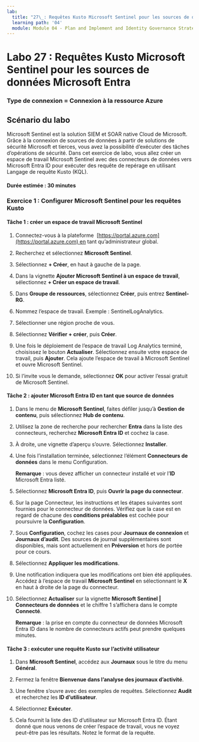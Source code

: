 ```yaml
---
lab:
  title: "27\_: Requêtes Kusto Microsoft Sentinel pour les sources de données Microsoft Entra"
  learning path: '04'
  module: Module 04 - Plan and Implement and Identity Governance Strategy
---
```


# Labo 27 : Requêtes Kusto Microsoft Sentinel pour les sources de données Microsoft Entra

### Type de connexion = Connexion à la ressource Azure

## Scénario du labo

Microsoft Sentinel est la solution SIEM et SOAR native Cloud de Microsoft.  Grâce à la connexion de sources de données à partir de solutions de sécurité Microsoft et tierces, vous avez la possibilité d’exécuter des tâches d’opérations de sécurité.  Dans cet exercice de labo, vous allez créer un espace de travail Microsoft Sentinel avec des connecteurs de données vers Microsoft Entra ID pour exécuter des requête de repérage en utilisant Langage de requête Kusto (KQL). 

#### Durée estimée : 30 minutes

### Exercice 1 : Configurer Microsoft Sentinel pour les requêtes Kusto

#### Tâche 1 : créer un espace de travail Microsoft Sentinel

1. Connectez-vous à la plateforme  [https://portal.azure.com](https://portal.azure.com) en tant qu’administrateur global.

1. Recherchez et sélectionnez **Microsoft Sentinel**. 

1. Sélectionnez **+ Créer**, en haut à gauche de la page.

1. Dans la vignette **Ajouter Microsoft Sentinel à un espace de travail**, sélectionnez **+ Créer un espace de travail**.

1. Dans **Groupe de ressources**, sélectionnez **Créer**, puis entrez **Sentinel-RG**.

1. Nommez l’espace de travail.  Exemple : SentinelLogAnalytics.

1. Sélectionner une région proche de vous.

1. Sélectionnez **Vérifier + créer**, puis **Créer**.

1. Une fois le déploiement de l’espace de travail Log Analytics terminé, choisissez le bouton **Actualiser**. Sélectionnez ensuite votre espace de travail, puis **Ajouter**.  Cela ajoute l’espace de travail à Microsoft Sentinel et ouvre Microsoft Sentinel.

1. Si l’invite vous le demande, sélectionnez **OK** pour activer l’essai gratuit de Microsoft Sentinel.

#### Tâche 2 : ajouter Microsoft Entra ID en tant que source de données

1. Dans le menu de **Microsoft Sentinel**, faites défiler jusqu’à **Gestion de contenu**, puis sélectionnez **Hub de contenu**.

1. Utilisez la zone de recherche pour rechercher **Entra** dans la liste des connecteurs, recherchez **Microsoft Entra ID** et cochez la case.

1. À droite, une vignette d’aperçu s’ouvre.  Sélectionnez **Installer**.

1. Une fois l’installation terminée, sélectionnez l’élément **Connecteurs de données** dans le menu Configuration.

    **Remarque** : vous devez afficher un connecteur installé et voir l’**ID** Microsoft Entra listé.

1. Sélectionnez **Microsoft Entra ID**, puis **Ouvrir la page du connecteur**.

1. Sur la page Connecteur, les instructions et les étapes suivantes sont fournies pour le connecteur de données. Vérifiez que la case est en regard de chacune des **conditions préalables** est cochée pour poursuivre la **Configuration**.

1. Sous **Configuration**, cochez les cases pour **Journaux de connexion** et **Journaux d’audit**. Des sources de journal supplémentaires sont disponibles, mais sont actuellement en **Préversion** et hors de portée pour ce cours.

1. Sélectionnez **Appliquer les modifications**. 

1. Une notification indiquera que les modifications ont bien été appliquées. Accédez à l’espace de travail **Microsoft Sentinel** en sélectionnant le **X** en haut à droite de la page du connecteur.

1. Sélectionnez **Actualiser** sur la vignette **Microsoft Sentinel | Connecteurs de données** et le chiffre 1 s’affichera dans le compte **Connecté**.

   **Remarque** : la prise en compte du connecteur de données Microsoft Entra ID dans le nombre de connecteurs actifs peut prendre quelques minutes. 

#### Tâche 3 : exécuter une requête Kusto sur l’activité utilisateur

1. Dans **Microsoft Sentinel**, accédez aux **Journaux** sous le titre du menu **Général**.

1. Fermez la fenêtre **Bienvenue dans l’analyse des journaux d’activité**.

1. Une fenêtre s’ouvre avec des exemples de requêtes. Sélectionnez **Audit** et recherchez les **ID d’utilisateur**.

1. Sélectionnez **Exécuter**. 

1. Cela fournit la liste des ID d’utilisateur sur Microsoft Entra ID.  Étant donné que nous venons de créer l’espace de travail, vous ne voyez peut-être pas les résultats.  Notez le format de la requête.
